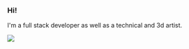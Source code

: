 ### Hi!

I'm a full stack developer as well as a technical and 3d artist.

![](https://github-readme-stats.vercel.app/api?username=iKlsR&show_icons=true&count_private=true)
